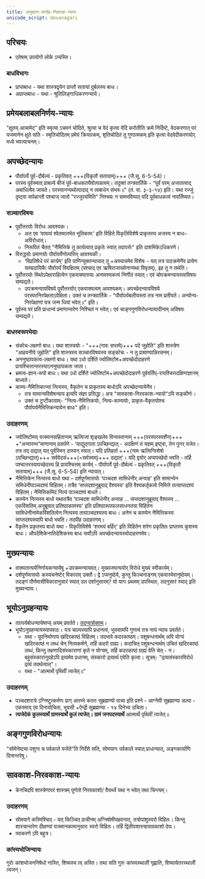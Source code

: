 ```yaml
---
title: अनुष्ठान-सन्देह-निवारक-न्यायः
unicode_script: devanagari
---
```


## परिचयः
- एतेषाम् उपयोगो लोके ऽप्यस्ति।

### बाधविभागः
- प्राप्तबाधः - यथा शास्त्रद्वयेन प्राप्तौ सतायां दुर्बलस्य बाधः।
- अप्राप्तबाधः - यथा - श्रुतिलिङ्गाधिकरणन्याये। 

## प्रमेयबलाबलनिर्णय-न्यायः 
"क्षुतय् आचामेद्" इति स्मृत्या ऽचमनं चोदिते, श्रुत्या च वेदं कृत्वा वेदिं करोतीति क्रमे निर्दिष्टे, वेदकरणात् परं यजमानेन क्षुते सति -  स्मृतिचोदितम् प्रमेयं क्रियात्कम्, शृतिचोदितं तु गुणात्मकम् इति कृत्वा वेदवेदीकरणयोर् मध्ये भवत्याचनम्।

## अपच्छेदन्यायः
- पौर्वापर्ये पूर्व-दौर्बल्यं - प्रकृतिवत् +++(विकृतौ सतायाम्)+++ (जै.सू. 6-5-54)।
- परस्य पूर्वस्मात् प्राबल्ये बीजं पूर्व-बाधकतयैवोत्पन्नत्वम्। तदुक्तं तन्त्रवार्तिके - “पूर्वं परम् अजातत्वाद् अबाधित्वैव जायते। परस्यानन्यथोत्पादाद् न त्वबाधेन संभवः॥" (तं. वा. ३-३-१४) इति। यथा रज्जुं दृष्ट्वा सर्पभ्रान्तौ पश्चाज् जातो "रज्जुरयमिति" निश्चयः न समभविष्यत् यदि पूर्वबाधकत्वं नावर्तिष्यत।

### सञ्चारविषयः
- पूर्वोत्तरयोः विरोधः आवश्यकः।
  - अत एव ‘वायव्यं श्वेतमालभेत भूतिकामः' इति विहिते विकृतिविशेषे प्राकृतस्य अजस्य न बाधः- अविरोधात्।
  - निरूपितं चैतत् "नैमित्तिके तु कार्यत्वात् प्रकृतेः स्यात् तदापत्तेः" इति दाशमिकेऽधिकरणे।
- विरुद्धयोः प्रमाणयोः पौर्वापर्येणोत्पत्तिर् आवश्यकी।
  - ‘विप्रतिषेधे परं कार्यम्' इति पाणिन्युक्तन्यायात् तु +अस्यायमेव विशेषः - यत् तत्र पाठक्रमेणैव प्रायेण साम्प्रदायिकैः पौर्वापर्यं विवक्षितम् (पश्चाद् एव ऋषिराजाख्येनान्यथा विवृतम्), इह तु न तथेति। 
- पूर्वोत्तरयोः मिथोऽपेक्षाराहित्येन एकवाक्यतायाः अनावश्यकत्वं निर्णीतं स्यात्। एवं चोपक्रमन्यायस्याविषयः सम्पद्यते।
    - उपक्रमन्यायविषये पूर्वोत्तरयोर् एकवाक्यत्वम् आवश्यकम्। अपच्छेदन्यायविषये परस्परनिरपेक्षताऽपेक्षिता। उक्तं च तन्त्रवार्तिके - "पौर्वापर्यबलीयस्त्वं तत्र नाम प्रतीयते। अन्योन्य-निरपेक्षाणां यत्र जन्म धियां भवेत्॥" इति।
- पूर्वस्य परं प्रति प्राधान्यं प्रमाणान्तरेण निश्चितं न भवेत्। एवं चाङ्गगुणविरोधन्यायादीनाम् अविषयः सम्पद्यते।


### बाधस्वरूपभेदाः
- संकोच-लक्षणो बाधः। यथा शास्त्रयोः - "+++(गावः सप्तमे)+++ पदे जुहोति" इति शास्त्रेण "आहवनीये जुहोति" इति शास्त्रस्य सञ्चारविषयस्य सङ्कोचः - न तु प्रामाण्यान्निरसनम्। 
- अननुष्ठापकत्व-लक्षणो बाधः। यथा ऽधो दर्शिते ज्योतिष्टोम+अपच्छेदोदाहरणे प्रायश्चित्तान्तरस्याऽननुष्ठापकता जाता। 
- भ्रमत्व-ज्ञान-रूपो बाधः। यथा ऽधो दर्शिते ज्योतिष्टोम+अपच्छेदोदाहरणे पूर्ववर्तिप्-रायश्चित्तदक्षिणाज्ञानम् बाध्यते।
- काम्य-नैमित्तिकाभ्यां नित्यस्य, वैकृतेन च प्राकृतस्य बाधोऽपि अपच्छेदन्यायेनैव।
  - तत्र सामान्यविशेषन्याय इत्यपि संज्ञा प्रसिद्धा। अत्र "सावकाश-निरवकाश-न्यायो"ऽपि सङ्कीर्णः।
  - उक्तं च टुप्टीकायाम्- "नित्य-नैमित्तिकयोः, नित्य-काम्ययोः, प्राकृत-वैकृतयोश्च पौर्वापर्यनैमित्तिकन्यायेन बाधः" इति। 

### उदाहरणम्
- ज्योतिष्टोमय् यजमानसहितानाम् ऋत्विजां शृङ्खलेव विन्यस्तानाम् +++(परस्परस्पर्शेन)+++ +"अन्वारम्भ"माणानाम् प्रसर्पणे - ‘याद्युद्गाता ऽपच्छिन्द्यात् - अदक्षिणं तं यज्ञम् इष्ट्वा, तेन पुनर् यजेत। तत्र तद् दद्यात् यत् पूर्वस्मिन् दास्यन् स्यात्। यदि प्रतिहर्ता +++(नाम ऋत्विग्विशेषो ऽपच्छिन्द्यात्)+++ सर्ववेदसं+++(=सर्वस्वम्)+++ दद्यात्'। यदि द्वयोर् अप्यपच्छेदो भवति - तर्हि पश्चात्तरस्यापच्छेदस्य हि प्रायश्चित्तम् कार्यम् - पौर्वापर्ये पूर्व-दौर्बल्यं - प्रकृतिवत् +++(विकृतौ सतायाम्)+++ (जै.सू. 6-5-54) इति न्यायात्। 
- नैमित्तिकेन नित्यस्य बाधो यथा – दर्शपूर्णमासयोः ‘पञ्चदश सामिधेनीर् अन्वाह' इति सामान्येन समिधेनीपाञ्चदश्यं विहितम्। तत्रैव ‘सप्तदशानुब्रूयाद् वैश्यस्य' इति वैश्यकर्तृकत्वे निमित्ते तत्साप्तदश्यं विहितम्। नैमित्तिकमिदं नित्यं पाञ्चदश्यं बाधते।
- काम्येन नित्यस्य बाधो यथातत्रैव ‘पञ्चदश सामिधेनीर् अन्वाह … सप्तदशानुब्रूयाद् वैश्यस्य … एकविंशतिम् अनुब्रूयात् प्रतिष्ठाकामस्य' इति प्रतिष्ठारूपफलसाधनतया विहितेन सामिधेनीनामेकविंशतित्वेन नित्यस्य तत्पाञ्चदश्यस्य बाधः। अनेन च काम्येन नैमित्तिकस्य साप्तदश्यस्यापि बाधो भवति। तदपीह उदाहरणम्। 
- वैकृतेन प्रकृतस्य बाधो यथा - विकृतिविशेषे 'शरमयं बर्हिर्' इति विहितेन शरेण प्रकृतितः प्राप्तस्य कुशस्य बाधः। औपदेशिकेनातिदेशिकस्य बाधः सर्वोऽपि अपच्छेदन्यायस्योदाहरणमेव।

## मुख्यन्यायः
- वाक्यतात्पर्यनिर्णायकन्यायेषु +उपक्रमन्यायवत्। मुख्यजघन्ययोर् विरोधे मुख्यं स्वीकार्यम्।
- दर्शपूर्णमासयोः कस्यचनेष्टेर् विकाराव् उक्तौ। द्वे ऽप्यनुष्ठेये, कुन्तु किञ्चनाङ्गम् एकवारमेवानुष्ठेयम्। तदङ्गं पौर्णमासीविकारानुसारं स्यात् उत दर्शानुसारम्? यो यागः प्रथमम् उपस्थितः, तदनुसारं स्याद् इति मुख्यन्यायः।

## भूयोऽनुग्रहन्यायः
- तात्पर्यबोधन्यायेष्वप्य् अयम् प्रवर्तते। [तदन्यत्रोक्तम्](../bodhaH/nyAyaH/)।
- भूयोऽनुग्रहन्यायस्यापवादः। यत्र चाल्पस्यापि प्रधानत्वं, भूयसामपि गुणत्वं तत्र नायं न्यायः प्रवर्तते। 
    - यथा - यूपनिर्माणाय खदिरकाष्ठं विहितम्। तदभावे कदरकाष्ठम्। पशुबन्धनार्थम् अपि योग्यं खदिरकाष्ठं न लब्धं चेन् नित्यकर्मणे, तर्हि कदरो ग्राह्यः। कदाचित् पशुबन्धनार्थम् उचितं खदिरकाष्ठं लब्धं, किन्तु तक्षणादिसंस्काराणां कृते न योग्यम्, तर्हि कदरकाष्ठं ग्राह्यं वेति चेत् - न। बहुसंस्कारानुग्रहेऽपि द्रव्यमेव प्रधानम्, संस्कारो द्रव्यार्थ एवेति कृत्वा। सूत्रम्- "द्रव्यसंस्कारविरोधे द्रव्यं तदर्थत्वात्"। 
    - यथा - "आत्मार्थे पृथिवीं त्यजेत्॥"

### उदाहरणम्
- पञ्चदशरात्रे ऽग्निष्टुत्कर्मणः प्राग् आरम्भे कतरः सुब्रह्मण्यो वाच्य इति प्रश्ने - आग्नेयी सुब्रह्मण्या अल्पा - एकस्माय् एव दिनायोचिता, भूयसी +ऐन्द्री सुब्रह्मण्या - १४ दिनेभ्य उचिता। 
- **त्यजेदेकं कुलस्यार्थे ग्रामस्यार्थे कुलं त्यजेत्। ग्रामं जनपदस्यार्थे** आत्मार्थे पृथिवीं त्यजेत्॥

## अङ्गगुणविरोधन्यायः
"सोमेनेष्ट्या पशुना च पर्वकाले यजेते"ति निर्देशे सति, सोमयागः पर्वकाले स्यात् प्राधान्यात्, अङ्गकार्याणि दिनान्तरेषु।

## सावकाश-निरवकाश-न्यायः
- केनचिदपि शास्त्रेणापरं शास्त्रम् पूर्णतो निरवकाशो/ वैयर्थ्यं यथा न भवेत् तथा चिन्त्यम्।

### उदाहरणम्
- सोमयागे कस्मिंश्चित् - यत् किञ्चित् प्राचीनम् अग्निषोमीयहवनात्, तत्रोपांशुस्वरो विहितः। किन्तु शास्त्रान्तरेण दीक्षण्यां यजमानकामानुसारः स्वरो विहितः। तर्हि द्वितीयशास्त्रायावकाशो देयः।
- व्याकरणे ऽपि बहुत्र।

### कांस्यभोजिन्यायः
गुरोः कांशभोजननिषेधो नास्ति, शिष्यस्य त्व् अस्ति। तथा सति गुरुः कांस्यस्थालीं गृह्णाति, शिष्यायेतरस्थालीं त्यजन्।

